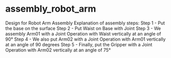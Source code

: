 # assembly_robot_arm
Design for Robot Arm Assembly
Explanation of assembly steps:
Step 1 - Put the base on the surface
Step 2 - Put Waist on Base with Joint
Step 3 - We assembly Arm01 with a Joint Operation with Waist vertically at an angle of 90°
Step 4 - We also put Arm02 with a Joint Operation with Arm01 vertically at an angle of 90 degrees
Step 5 - Finally, put the Gripper with a Joint Operation with Arm02 vertically at an angle of 75°
